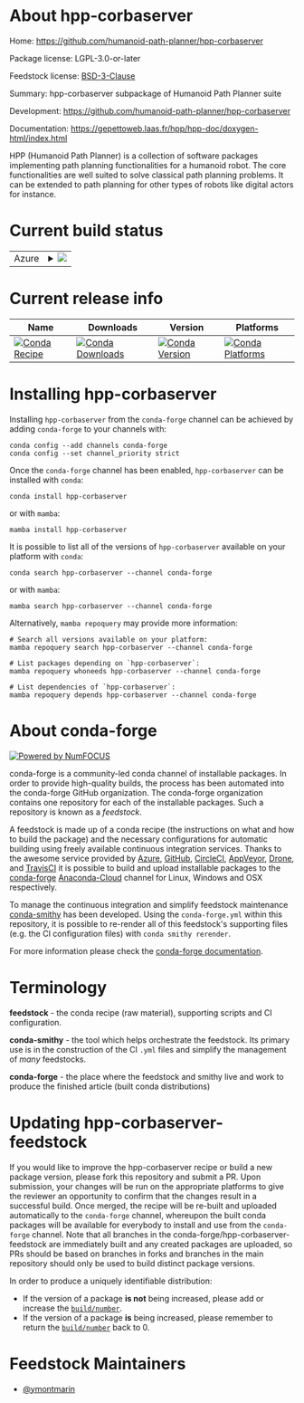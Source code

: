 About hpp-corbaserver
=====================

Home: https://github.com/humanoid-path-planner/hpp-corbaserver

Package license: LGPL-3.0-or-later

Feedstock license: [BSD-3-Clause](https://github.com/conda-forge/hpp-corbaserver-feedstock/blob/main/LICENSE.txt)

Summary: hpp-corbaserver subpackage of Humanoid Path Planner suite

Development: https://github.com/humanoid-path-planner/hpp-corbaserver

Documentation: https://gepettoweb.laas.fr/hpp/hpp-doc/doxygen-html/index.html

HPP (Humanoid Path Planner) is a collection of software packages implementing
path planning functionalities for a humanoid robot. The core functionalities are well
suited to solve classical path planning problems. It can be extended to path planning
for other types of robots like digital actors for instance.


Current build status
====================


<table>
    
  <tr>
    <td>Azure</td>
    <td>
      <details>
        <summary>
          <a href="https://dev.azure.com/conda-forge/feedstock-builds/_build/latest?definitionId=11246&branchName=main">
            <img src="https://dev.azure.com/conda-forge/feedstock-builds/_apis/build/status/hpp-corbaserver-feedstock?branchName=main">
          </a>
        </summary>
        <table>
          <thead><tr><th>Variant</th><th>Status</th></tr></thead>
          <tbody><tr>
              <td>linux_64_python3.7.____cpython</td>
              <td>
                <a href="https://dev.azure.com/conda-forge/feedstock-builds/_build/latest?definitionId=11246&branchName=main">
                  <img src="https://dev.azure.com/conda-forge/feedstock-builds/_apis/build/status/hpp-corbaserver-feedstock?branchName=main&jobName=linux&configuration=linux_64_python3.7.____cpython" alt="variant">
                </a>
              </td>
            </tr><tr>
              <td>linux_64_python3.8.____cpython</td>
              <td>
                <a href="https://dev.azure.com/conda-forge/feedstock-builds/_build/latest?definitionId=11246&branchName=main">
                  <img src="https://dev.azure.com/conda-forge/feedstock-builds/_apis/build/status/hpp-corbaserver-feedstock?branchName=main&jobName=linux&configuration=linux_64_python3.8.____cpython" alt="variant">
                </a>
              </td>
            </tr><tr>
              <td>linux_64_python3.9.____cpython</td>
              <td>
                <a href="https://dev.azure.com/conda-forge/feedstock-builds/_build/latest?definitionId=11246&branchName=main">
                  <img src="https://dev.azure.com/conda-forge/feedstock-builds/_apis/build/status/hpp-corbaserver-feedstock?branchName=main&jobName=linux&configuration=linux_64_python3.9.____cpython" alt="variant">
                </a>
              </td>
            </tr><tr>
              <td>osx_64_python3.7.____cpython</td>
              <td>
                <a href="https://dev.azure.com/conda-forge/feedstock-builds/_build/latest?definitionId=11246&branchName=main">
                  <img src="https://dev.azure.com/conda-forge/feedstock-builds/_apis/build/status/hpp-corbaserver-feedstock?branchName=main&jobName=osx&configuration=osx_64_python3.7.____cpython" alt="variant">
                </a>
              </td>
            </tr><tr>
              <td>osx_64_python3.8.____cpython</td>
              <td>
                <a href="https://dev.azure.com/conda-forge/feedstock-builds/_build/latest?definitionId=11246&branchName=main">
                  <img src="https://dev.azure.com/conda-forge/feedstock-builds/_apis/build/status/hpp-corbaserver-feedstock?branchName=main&jobName=osx&configuration=osx_64_python3.8.____cpython" alt="variant">
                </a>
              </td>
            </tr><tr>
              <td>osx_64_python3.9.____cpython</td>
              <td>
                <a href="https://dev.azure.com/conda-forge/feedstock-builds/_build/latest?definitionId=11246&branchName=main">
                  <img src="https://dev.azure.com/conda-forge/feedstock-builds/_apis/build/status/hpp-corbaserver-feedstock?branchName=main&jobName=osx&configuration=osx_64_python3.9.____cpython" alt="variant">
                </a>
              </td>
            </tr>
          </tbody>
        </table>
      </details>
    </td>
  </tr>
</table>

Current release info
====================

| Name | Downloads | Version | Platforms |
| --- | --- | --- | --- |
| [![Conda Recipe](https://img.shields.io/badge/recipe-hpp--corbaserver-green.svg)](https://anaconda.org/conda-forge/hpp-corbaserver) | [![Conda Downloads](https://img.shields.io/conda/dn/conda-forge/hpp-corbaserver.svg)](https://anaconda.org/conda-forge/hpp-corbaserver) | [![Conda Version](https://img.shields.io/conda/vn/conda-forge/hpp-corbaserver.svg)](https://anaconda.org/conda-forge/hpp-corbaserver) | [![Conda Platforms](https://img.shields.io/conda/pn/conda-forge/hpp-corbaserver.svg)](https://anaconda.org/conda-forge/hpp-corbaserver) |

Installing hpp-corbaserver
==========================

Installing `hpp-corbaserver` from the `conda-forge` channel can be achieved by adding `conda-forge` to your channels with:

```
conda config --add channels conda-forge
conda config --set channel_priority strict
```

Once the `conda-forge` channel has been enabled, `hpp-corbaserver` can be installed with `conda`:

```
conda install hpp-corbaserver
```

or with `mamba`:

```
mamba install hpp-corbaserver
```

It is possible to list all of the versions of `hpp-corbaserver` available on your platform with `conda`:

```
conda search hpp-corbaserver --channel conda-forge
```

or with `mamba`:

```
mamba search hpp-corbaserver --channel conda-forge
```

Alternatively, `mamba repoquery` may provide more information:

```
# Search all versions available on your platform:
mamba repoquery search hpp-corbaserver --channel conda-forge

# List packages depending on `hpp-corbaserver`:
mamba repoquery whoneeds hpp-corbaserver --channel conda-forge

# List dependencies of `hpp-corbaserver`:
mamba repoquery depends hpp-corbaserver --channel conda-forge
```


About conda-forge
=================

[![Powered by
NumFOCUS](https://img.shields.io/badge/powered%20by-NumFOCUS-orange.svg?style=flat&colorA=E1523D&colorB=007D8A)](https://numfocus.org)

conda-forge is a community-led conda channel of installable packages.
In order to provide high-quality builds, the process has been automated into the
conda-forge GitHub organization. The conda-forge organization contains one repository
for each of the installable packages. Such a repository is known as a *feedstock*.

A feedstock is made up of a conda recipe (the instructions on what and how to build
the package) and the necessary configurations for automatic building using freely
available continuous integration services. Thanks to the awesome service provided by
[Azure](https://azure.microsoft.com/en-us/services/devops/), [GitHub](https://github.com/),
[CircleCI](https://circleci.com/), [AppVeyor](https://www.appveyor.com/),
[Drone](https://cloud.drone.io/welcome), and [TravisCI](https://travis-ci.com/)
it is possible to build and upload installable packages to the
[conda-forge](https://anaconda.org/conda-forge) [Anaconda-Cloud](https://anaconda.org/)
channel for Linux, Windows and OSX respectively.

To manage the continuous integration and simplify feedstock maintenance
[conda-smithy](https://github.com/conda-forge/conda-smithy) has been developed.
Using the ``conda-forge.yml`` within this repository, it is possible to re-render all of
this feedstock's supporting files (e.g. the CI configuration files) with ``conda smithy rerender``.

For more information please check the [conda-forge documentation](https://conda-forge.org/docs/).

Terminology
===========

**feedstock** - the conda recipe (raw material), supporting scripts and CI configuration.

**conda-smithy** - the tool which helps orchestrate the feedstock.
                   Its primary use is in the construction of the CI ``.yml`` files
                   and simplify the management of *many* feedstocks.

**conda-forge** - the place where the feedstock and smithy live and work to
                  produce the finished article (built conda distributions)


Updating hpp-corbaserver-feedstock
==================================

If you would like to improve the hpp-corbaserver recipe or build a new
package version, please fork this repository and submit a PR. Upon submission,
your changes will be run on the appropriate platforms to give the reviewer an
opportunity to confirm that the changes result in a successful build. Once
merged, the recipe will be re-built and uploaded automatically to the
`conda-forge` channel, whereupon the built conda packages will be available for
everybody to install and use from the `conda-forge` channel.
Note that all branches in the conda-forge/hpp-corbaserver-feedstock are
immediately built and any created packages are uploaded, so PRs should be based
on branches in forks and branches in the main repository should only be used to
build distinct package versions.

In order to produce a uniquely identifiable distribution:
 * If the version of a package **is not** being increased, please add or increase
   the [``build/number``](https://docs.conda.io/projects/conda-build/en/latest/resources/define-metadata.html#build-number-and-string).
 * If the version of a package **is** being increased, please remember to return
   the [``build/number``](https://docs.conda.io/projects/conda-build/en/latest/resources/define-metadata.html#build-number-and-string)
   back to 0.

Feedstock Maintainers
=====================

* [@ymontmarin](https://github.com/ymontmarin/)

